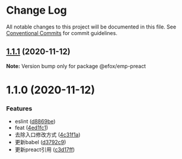 # Change Log

All notable changes to this project will be documented in this file.
See [Conventional Commits](https://conventionalcommits.org) for commit guidelines.

## [1.1.1](https://github.com/efoxTeam/emp/compare/@efox/emp-preact@1.1.0...@efox/emp-preact@1.1.1) (2020-11-12)

**Note:** Version bump only for package @efox/emp-preact





# 1.1.0 (2020-11-12)


### Features

* eslint ([d8869be](https://github.com/efoxTeam/emp/commit/d8869bed40dfda70e7f04e5993e3dc1f29f1be2e))
* feat ([4ed1fc1](https://github.com/efoxTeam/emp/commit/4ed1fc1c1bf26713080bcb7c54a0a8d67ec13958))
* 去除入口修改方式 ([4c31f1a](https://github.com/efoxTeam/emp/commit/4c31f1adc489ed0beb281cbf658232306929d391))
* 更新babel ([d3792c9](https://github.com/efoxTeam/emp/commit/d3792c9c950b8bc4a67bc153ab1da359220d392f))
* 更新preact引用 ([c3d17ff](https://github.com/efoxTeam/emp/commit/c3d17ffab80dc85fb764b03c56703eaf72e07bda))
